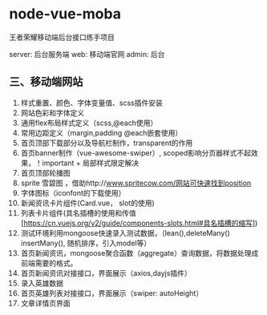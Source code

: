 # node-vue-moba
王者荣耀移动端后台接口练手项目

server: 后台服务端
web: 移动端官网
admin: 后台

## 三、移动端网站
1. 样式重置、颜色、字体变量值、scss插件安装
2. 网站色彩和字体定义
3. 通用flex布局样式定义（scss,@each使用）
4. 常用边距定义（margin,padding @each嵌套使用）
5. 首页顶部下载部分以及导航栏制作，transparent的作用
6. 首页banner制作（vue-awesome-swiper）, scoped影响分页器样式不起效果，！important + 局部样式限定解决
7. 首页顶部轮播图
8. sprite 雪碧图 ，借助http://www.spritecow.com/网站可快速找到position
9. 字体图标（iconfont的下载使用）
10. 新闻资讯卡片组件(Card.vue， slot的使用)
11. 列表卡片组件(具名插槽的使用和传值[https://cn.vuejs.org/v2/guide/components-slots.html#具名插槽的缩写])
12. 测试环境利用mongoose快速录入测试数据，（lean(),deleteMany() insertMany(), 随机排序，引入model等）
13. 首页新闻资讯，mongoose聚合函数（aggregate）查询数据，将数据处理成前端需要的格式。
14. 首页新闻资讯对接接口，界面展示（axios,dayjs插件）
15. 录入英雄数据
16. 首页英雄列表对接接口，界面展示（swiper: autoHeight）
17. 文章详情页界面